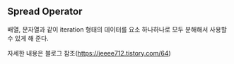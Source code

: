 ## Spread Operator

배열, 문자열과 같이 iteration 형태의 데이터를 요소 하나하나로 모두 분해해서 사용할 수 있게 해 준다.

자세한 내용은 블로그 참조(https://jeeee712.tistory.com/64)
